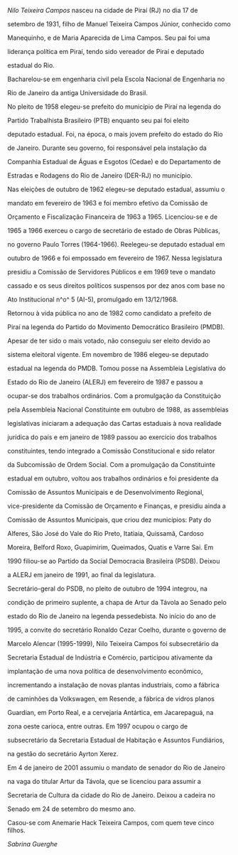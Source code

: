 

*Nilo Teixeira Campos* nasceu na cidade de Piraí (RJ) no dia 17 de

setembro de 1931, filho de Manuel Teixeira Campos Júnior, conhecido como

Manequinho, e de Maria Aparecida de Lima Campos. Seu pai foi uma

liderança política em Piraí, tendo sido vereador de Piraí e deputado

estadual do Rio.



Bacharelou-se em engenharia civil pela Escola Nacional de Engenharia no

Rio de Janeiro da antiga Universidade do Brasil.



No pleito de 1958 elegeu-se prefeito do município de Piraí na legenda do

Partido Trabalhista Brasileiro (PTB) enquanto seu pai foi eleito

deputado estadual. Foi, na época, o mais jovem prefeito do estado do Rio

de Janeiro. Durante seu governo, foi responsável pela instalação da

Companhia Estadual de Águas e Esgotos (Cedae) e do Departamento de

Estradas e Rodagens do Rio de Janeiro (DER-RJ) no município.



Nas eleições de outubro de 1962 elegeu-se deputado estadual, assumiu o

mandato em fevereiro de 1963 e foi membro efetivo da Comissão de

Orçamento e Fiscalização Financeira de 1963 a 1965. Licenciou-se e de

1965 a 1966 exerceu o cargo de secretário de estado de Obras Públicas,

no governo Paulo Torres (1964-1966). Reelegeu-se deputado estadual em

outubro de 1966 e foi empossado em fevereiro de 1967. Nessa legislatura

presidiu a Comissão de Servidores Públicos e em 1969 teve o mandato

cassado e os seus direitos políticos suspensos por dez anos com base no

Ato Institucional n^o^ 5 (AI-5), promulgado em 13/12/1968.



Retornou à vida pública no ano de 1982 como candidato a prefeito de

Piraí na legenda do Partido do Movimento Democrático Brasileiro (PMDB).

Apesar de ter sido o mais votado, não conseguiu ser eleito devido ao

sistema eleitoral vigente. Em novembro de 1986 elegeu-se deputado

estadual na legenda do PMDB. Tomou posse na Assembleia Legislativa do

Estado do Rio de Janeiro (ALERJ) em fevereiro de 1987 e passou a

ocupar-se dos trabalhos ordinários. Com a promulgação da Constituição

pela Assembleia Nacional Constituinte em outubro de 1988, as assembleias

legislativas iniciaram a adequação das Cartas estaduais à nova realidade

jurídica do país e em janeiro de 1989 passou ao exercício dos trabalhos

constituintes, tendo integrado a Comissão Constitucional e sido relator

da Subcomissão de Ordem Social. Com a promulgação da Constituinte

estadual em outubro, voltou aos trabalhos ordinários e foi presidente da

Comissão de Assuntos Municipais e de Desenvolvimento Regional,

vice-presidente da Comissão de Orçamento e Finanças, e presidiu ainda a

Comissão de Assuntos Municipais, que criou dez municípios: Paty do

Alferes, São José do Vale do Rio Preto, Itatiaia, Quissamã, Cardoso

Moreira, Belford Roxo, Guapimirim, Queimados, Quatis e Varre Sai. Em

1990 filiou-se ao Partido da Social Democracia Brasileira (PSDB). Deixou

a ALERJ em janeiro de 1991, ao final da legislatura.



Secretário-geral do PSDB, no pleito de outubro de 1994 integrou, na

condição de primeiro suplente, a chapa de Artur da Távola ao Senado pelo

estado do Rio de Janeiro na legenda pessedebista. No início do ano de

1995, a convite do secretário Ronaldo Cezar Coelho, durante o governo de

Marcelo Alencar (1995-1999), Nilo Teixeira Campos foi subsecretário da

Secretaria Estadual de Indústria e Comércio, participou ativamente da

implantação de uma nova política de desenvolvimento econômico,

incrementando a instalação de novas plantas industriais, como a fábrica

de caminhões da Volkswagen, em Resende, a fábrica de vidros planos

Guardian, em Porto Real, e a cervejaria Antártica, em Jacarepaguá, na

zona oeste carioca, entre outras. Em 1997 ocupou o cargo de

subsecretário da Secretaria Estadual de Habitação e Assuntos Fundiários,

na gestão do secretário Ayrton Xerez.



Em 4 de janeiro de 2001 assumiu o mandato de senador do Rio de Janeiro

na vaga do titular Artur da Távola, que se licenciou para assumir a

Secretaria de Cultura da cidade do Rio de Janeiro. Deixou a cadeira no

Senado em 24 de setembro do mesmo ano.



Casou-se com Anemarie Hack Teixeira Campos, com quem teve cinco filhos.



*Sabrina Guerghe*



